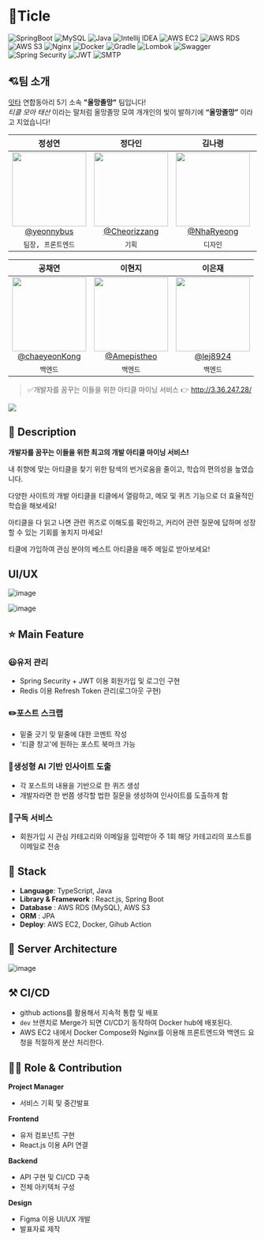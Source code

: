 
# 📑Ticle 

![SpringBoot](https://img.shields.io/badge/SpringBoot-3.3.1-6DB33F?style=flat&logo=springboot&logoColor=white)
![MySQL](https://img.shields.io/badge/DBMS-MySQL-orange?style=flat&logo=mysql&logoColor=white)
![Java](https://img.shields.io/badge/Java-17-007396?style=flat&logo=java&logoColor=white)
![Intellij IDEA](https://img.shields.io/badge/IDE-Intellij_IDEA-000000?style=flat&logo=intellij-idea&logoColor=white)
![AWS EC2](https://img.shields.io/badge/Infra-AWS_EC2-232F3E?style=flat&logo=amazon-aws&logoColor=white)
![AWS RDS](https://img.shields.io/badge/Infra-AWS_RDS-527FFF?style=flat&logo=amazon-aws&logoColor=white)
![AWS S3](https://img.shields.io/badge/Infra-AWS_S3-569A31?style=flat&logo=amazon-s3&logoColor=white)
![Nginx](https://img.shields.io/badge/Infra-Nginx-009639?style=flat&logo=nginx&logoColor=white)
![Docker](https://img.shields.io/badge/Infra-Docker-2496ED?style=flat&logo=docker&logoColor=white)
![Gradle](https://img.shields.io/badge/Build_Tool-Gradle-02303A?style=flat&logo=gradle&logoColor=white)
![Lombok](https://img.shields.io/badge/Dependency-Lombok-8BC34A?style=flat&logo=lombok&logoColor=white)
![Swagger](https://img.shields.io/badge/Dependency-Swagger-85EA2D?style=flat&logo=swagger&logoColor=black)
![Spring Security](https://img.shields.io/badge/Dependency-Spring_Security-6DB33F?style=flat&logo=spring-security&logoColor=white)
![JWT](https://img.shields.io/badge/Dependency-JWT-000000?style=flat&logo=json-web-tokens&logoColor=white)
![SMTP](https://img.shields.io/badge/Dependency-SMTP-D14836?style=flat&logo=gmail&logoColor=white)

## 💘팀 소개

[잇타](https://www.instagram.com/its_stime_/) 연합동아리 5기 소속 **"올망졸망"** 팀입니다!<br>
<i>티클 모아 태산</i> 이라는 말처럼 올망졸망 모여 개개인의 빛이 발하기에 **“올망졸망”** 이라고 지었습니다!

<div align="center">

| **정성연** | **정다인** | **김나령** | **임지수** | 
| :------: |  :------: | :------: | :------: | 
| [<img src="https://avatars.githubusercontent.com/u/106502312?v=4" height=150 width=150> <br/> @yeonnybus](https://github.com/yeonnybus) | [<img src="https://avatars.githubusercontent.com/u/112460466?v=4" height=150 width=150> <br/> @Cheorizzang](https://github.com/Cheorizzang) | [<img src="https://avatars.githubusercontent.com/u/121819862?v=4" height=150 width=150> <br/> @NhaRyeong](https://github.com/NhaRyeong) | [<img src="https://avatars.githubusercontent.com/u/76766459?v=4" height=150 width=150> <br/> @jisooooooooooo](https://github.com/jisooooooooooo) | 
| `팀장, 프론트엔드`  | `기획` | `디자인` | `프론트엔드` |

| **공채연** | **이현지** | **이은재** | 
| :------: |  :------: | :------: | 
| [<img src="https://avatars.githubusercontent.com/u/106502312?v=4" height=150 width=150> <br/> @chaeyeonKong](https://github.com/chaeyeonKong) | [<img src="https://avatars.githubusercontent.com/u/110108243?v=4" height=150 width=150> <br/> @Amepistheo](https://github.com/Amepistheo) | [<img src="https://search.pstatic.net/common/?src=http%3A%2F%2Fblogfiles.naver.net%2F20130307_24%2Fcocowablog_13626569090078ScMB_PNG%2F%25B6%25D7%25C0%25CC.png&type=sc960_832" height=150 width=150> <br/> @lej8924](https://github.com/lej8924) | 
| `백엔드`  | `백엔드` | `백엔드` |

</div>


>  ✅개발자를 꿈꾸는 이들을 위한 아티클 마이닝 서비스 👉 http://3.36.247.28/



![](https://github.com/user-attachments/assets/8075b3f0-08c5-40fc-af3f-b66599f9df94)



## 📖 Description

**개발자를 꿈꾸는 이들을 위한 최고의 개발 아티클 마이닝 서비스!**

내 취향에 맞는 아티클을 찾기 위한 탐색의 번거로움을 줄이고, 학습의 편의성을 높였습니다.

다양한 사이트의 개발 아티클을 티클에서 열람하고, 메모 및 퀴즈 기능으로 더 효율적인 학습을 해보세요!

아티클을 다 읽고 나면 관련 퀴즈로 이해도를 확인하고, 커리어 관련 질문에 답하며 성장할 수 있는 기회를 놓치지 마세요!

티클에 가입하여 관심 분야의 베스트 아티클을 매주 메일로 받아보세요!


## UI/UX
![image](https://github.com/user-attachments/assets/73532df2-3d80-4db7-af4b-894fdc4a2be6)
<br>

![image](https://github.com/user-attachments/assets/dab191e4-2d9e-4e3a-990f-daf7634801e0)





## ⭐ Main Feature

### 😃유저 관리
- Spring Security + JWT 이용 회원가입 및 로그인 구현
- Redis 이용 Refresh Token 관리(로그아웃 구현)

### ✏️포스트 스크랩
- 밑줄 긋기 밎 밑줄에 대한 코멘트 작성
- '티클 창고'에 원하는 포스트 북마크 가능

### 🧠생성형 AI 기반 인사이트 도출
- 각 포스트의 내용을 기반으로 한 퀴즈 생성
- 개발자라면 한 번쯤 생각할 법한 질문을 생성하여 인사이트를 도출하게 함

### 📖구독 서비스
- 회원가입 시 관심 카테고리와 이메일을 입력받아 주 1회 해당 카테고리의 포스트를 이메일로 전송


## 🔧 Stack
- **Language**: TypeScript, Java
- **Library & Framework** : React.js, Spring Boot
- **Database** : AWS RDS (MySQL), AWS S3
- **ORM** : JPA
- **Deploy**: AWS EC2, Docker, Gihub Action



## 🔨 Server Architecture

![image](https://github.com/user-attachments/assets/da8db32e-f491-44a9-b59b-0f115d5a100a)

## ⚒ CI/CD
- github actions를 활용해서 지속적 통합 및 배포
- `dev` 브랜치로 Merge가 되면 CI/CD기 동작하여 Docker hub에 배포된다.
- AWS EC2 내에서 Docker Compose와 Nginx를 이용해 프론트엔드와 백엔드 요청을 적절하게 분산 처리한다.

## 👨‍💻 Role & Contribution


**Project Manager**
- 서비스 기획 및 중간발표

**Frontend**

- 유저 컴포넌트 구현
- React.js 이용 API 연결

**Backend**

- API 구현 및 CI/CD 구축
- 전체 아키텍처 구성

**Design**
- Figma 이용 UI/UX 개발
- 발표자료 제작
